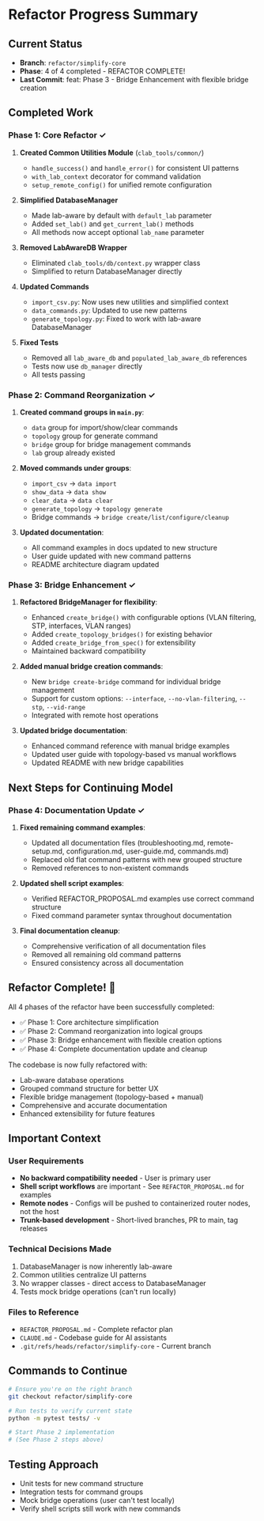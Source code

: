 # Refactor Progress Summary

## Current Status
- **Branch**: `refactor/simplify-core`
- **Phase**: 4 of 4 completed - REFACTOR COMPLETE!
- **Last Commit**: feat: Phase 3 - Bridge Enhancement with flexible bridge creation

## Completed Work

### Phase 1: Core Refactor ✓
1. **Created Common Utilities Module** (`clab_tools/common/`)
   - `handle_success()` and `handle_error()` for consistent UI patterns
   - `with_lab_context` decorator for command validation
   - `setup_remote_config()` for unified remote configuration

2. **Simplified DatabaseManager**
   - Made lab-aware by default with `default_lab` parameter
   - Added `set_lab()` and `get_current_lab()` methods
   - All methods now accept optional `lab_name` parameter

3. **Removed LabAwareDB Wrapper**
   - Eliminated `clab_tools/db/context.py` wrapper class
   - Simplified to return DatabaseManager directly

4. **Updated Commands**
   - `import_csv.py`: Now uses new utilities and simplified context
   - `data_commands.py`: Updated to use new patterns
   - `generate_topology.py`: Fixed to work with lab-aware DatabaseManager

5. **Fixed Tests**
   - Removed all `lab_aware_db` and `populated_lab_aware_db` references
   - Tests now use `db_manager` directly
   - All tests passing

### Phase 2: Command Reorganization ✓
1. **Created command groups in `main.py`**:
   - `data` group for import/show/clear commands
   - `topology` group for generate command
   - `bridge` group for bridge management commands
   - `lab` group already existed

2. **Moved commands under groups**:
   - `import_csv` → `data import`
   - `show_data` → `data show`
   - `clear_data` → `data clear`
   - `generate_topology` → `topology generate`
   - Bridge commands → `bridge create/list/configure/cleanup`

3. **Updated documentation**:
   - All command examples in docs updated to new structure
   - User guide updated with new command patterns
   - README architecture diagram updated

### Phase 3: Bridge Enhancement ✓
1. **Refactored BridgeManager for flexibility**:
   - Enhanced `create_bridge()` with configurable options (VLAN filtering, STP, interfaces, VLAN ranges)
   - Added `create_topology_bridges()` for existing behavior
   - Added `create_bridge_from_spec()` for extensibility
   - Maintained backward compatibility

2. **Added manual bridge creation commands**:
   - New `bridge create-bridge` command for individual bridge management
   - Support for custom options: `--interface`, `--no-vlan-filtering`, `--stp`, `--vid-range`
   - Integrated with remote host operations

3. **Updated bridge documentation**:
   - Enhanced command reference with manual bridge examples
   - Updated user guide with topology-based vs manual workflows
   - Updated README with new bridge capabilities

## Next Steps for Continuing Model

### Phase 4: Documentation Update ✓
1. **Fixed remaining command examples**:
   - Updated all documentation files (troubleshooting.md, remote-setup.md, configuration.md, user-guide.md, commands.md)
   - Replaced old flat command patterns with new grouped structure
   - Removed references to non-existent commands

2. **Updated shell script examples**:
   - Verified REFACTOR_PROPOSAL.md examples use correct command structure
   - Fixed command parameter syntax throughout documentation

3. **Final documentation cleanup**:
   - Comprehensive verification of all documentation files
   - Removed all remaining old command patterns
   - Ensured consistency across all documentation

## Refactor Complete! 🎉

All 4 phases of the refactor have been successfully completed:
- ✅ Phase 1: Core architecture simplification
- ✅ Phase 2: Command reorganization into logical groups
- ✅ Phase 3: Bridge enhancement with flexible creation options
- ✅ Phase 4: Complete documentation update and cleanup

The codebase is now fully refactored with:
- Lab-aware database operations
- Grouped command structure for better UX
- Flexible bridge management (topology-based + manual)
- Comprehensive and accurate documentation
- Enhanced extensibility for future features

## Important Context

### User Requirements
- **No backward compatibility needed** - User is primary user
- **Shell script workflows** are important - See `REFACTOR_PROPOSAL.md` for examples
- **Remote nodes** - Configs will be pushed to containerized router nodes, not the host
- **Trunk-based development** - Short-lived branches, PR to main, tag releases

### Technical Decisions Made
1. DatabaseManager is now inherently lab-aware
2. Common utilities centralize UI patterns
3. No wrapper classes - direct access to DatabaseManager
4. Tests mock bridge operations (can't run locally)

### Files to Reference
- `REFACTOR_PROPOSAL.md` - Complete refactor plan
- `CLAUDE.md` - Codebase guide for AI assistants
- `.git/refs/heads/refactor/simplify-core` - Current branch

## Commands to Continue

```bash
# Ensure you're on the right branch
git checkout refactor/simplify-core

# Run tests to verify current state
python -m pytest tests/ -v

# Start Phase 2 implementation
# (See Phase 2 steps above)
```

## Testing Approach
- Unit tests for new command structure
- Integration tests for command groups
- Mock bridge operations (user can't test locally)
- Verify shell scripts still work with new commands

